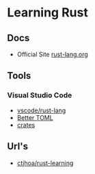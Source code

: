 # Learning Rust

## Docs

- Official Site [rust-lang.org](https://www.rust-lang.org/)

## Tools

### Visual Studio Code

- [vscode/rust-lang](https://marketplace.visualstudio.com/items?itemName=rust-lang.rust)
- [Better TOML](https://marketplace.visualstudio.com/items?itemName=bungcip.better-toml)
- [crates](https://marketplace.visualstudio.com/items?itemName=serayuzgur.crates)

## Url's

- [ctjhoa/rust-learning](https://github.com/ctjhoa/rust-learning)
